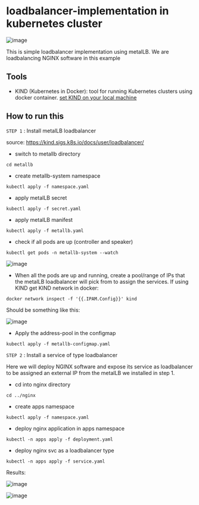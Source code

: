 # loadbalancer-implementation in kubernetes cluster

![image](https://user-images.githubusercontent.com/30593186/121484497-90390000-c9cf-11eb-8347-04a6d09d8021.png)


This is simple loadbalancer implementation using metalLB.
We are loadbalancing NGINX software in this example

## Tools

- KIND (Kubernetes in Docker): tool for running Kubernetes clusters using docker container. [set KIND on your local machine](https://www.notion.so/Create-Kubernetes-cluster-with-KinD-2f20ca99835a4df6bc223ec62c05b5e7)

## How to run this 


`STEP 1` : Install metalLB loadbalancer

source: https://kind.sigs.k8s.io/docs/user/loadbalancer/

- switch to metallb directory
```
cd metallb
```

- create metallb-system namespace
```
kubectl apply -f namespace.yaml
```

- apply metalLB secret
```
kubectl apply -f secret.yaml
```


- apply metalLB manifest
```
kubectl apply -f metallb.yaml
```

- check if all pods are up (controller and speaker)
```
kubectl get pods -n metallb-system --watch 
```

![image](https://user-images.githubusercontent.com/30593186/119572038-72a24e80-bdb2-11eb-9108-84266d69abc9.png)



- When all the pods are up and running, create a pool/range of IPs that the metalLB loadbalancer will pick from to assign the services.
  If using KIND get KIND network in docker: 
```
docker network inspect -f '{{.IPAM.Config}}' kind
```

Should be something like this:

![image](https://user-images.githubusercontent.com/30593186/119572216-b39a6300-bdb2-11eb-83d7-f4ff9779663d.png)


- Apply the address-pool in the configmap
```
kubectl apply -f metallb-configmap.yaml

```



`STEP 2` : Install a service of type loadbalancer

Here we will deploy NGINX software and expose its service as loadbalancer to be assigned an external IP from the metalLB we installed in step 1.


- cd into nginx directory
```
cd ../nginx
```
- create apps namespace
```
kubectl apply -f namespace.yaml
```

- deploy nginx application in apps namespace
```
kubectl -n apps apply -f deployment.yaml
```

- deploy nginx svc as a loadbalancer type
```
kubectl -n apps apply -f service.yaml 

```

Results:

![image](https://user-images.githubusercontent.com/30593186/119572391-f2301d80-bdb2-11eb-9847-f9c6f44ee59f.png)


![image](https://user-images.githubusercontent.com/30593186/119572463-10961900-bdb3-11eb-9c3a-dbc3df64d84d.png)


